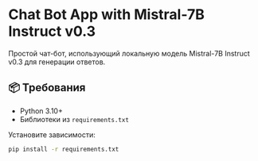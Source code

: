 # Chat Bot App with Mistral-7B Instruct v0.3

Простой чат-бот, использующий локальную модель Mistral-7B Instruct v0.3 для генерации ответов.

## 📦 Требования

- Python 3.10+
- Библиотеки из `requirements.txt`

Установите зависимости:

```bash
pip install -r requirements.txt
